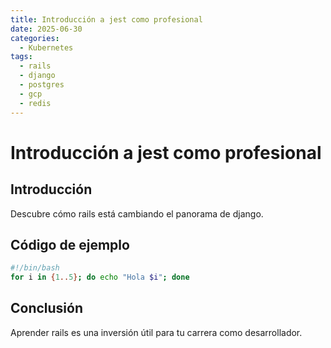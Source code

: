 ```yaml
---
title: Introducción a jest como profesional
date: 2025-06-30
categories:
  - Kubernetes
tags:
  - rails
  - django
  - postgres
  - gcp
  - redis
---
```


# Introducción a jest como profesional

## Introducción

Descubre cómo rails está cambiando el panorama de django.

## Código de ejemplo

```bash
#!/bin/bash
for i in {1..5}; do echo "Hola $i"; done
```

## Conclusión

Aprender rails es una inversión útil para tu carrera como desarrollador.